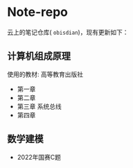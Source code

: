 # Note-repo

云上的笔记仓库( `obisdian`)，现有更新如下：

## 计算机组成原理
使用的教材:     高等教育出版社
- 第一章  
- 第二章  
- 第三章 系统总线
- 第四章 

## 数学建模
- 2022年国赛C题